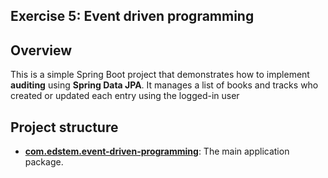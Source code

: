 ## Exercise 5: Event driven programming

## Overview
This is a simple Spring Boot project that demonstrates how to implement **auditing** using **Spring Data JPA**. It manages a list of books and tracks who created or updated each entry using the logged-in user
## Project structure

*   **[com.edstem.event-driven-programming](src/main/java/com/edstem/event_driven_programming)**: The main application package.

 
